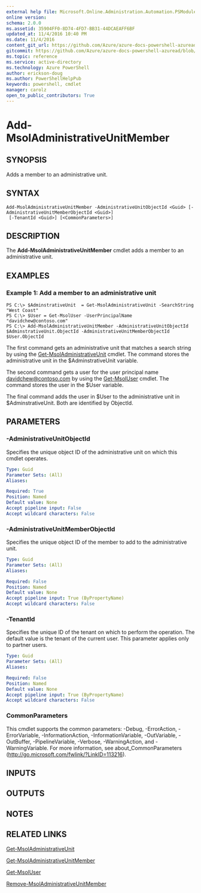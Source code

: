 ```yaml
---
external help file: Microsoft.Online.Administration.Automation.PSModule.dll-help.xml
online version:
schema: 2.0.0
ms.assetid: 35904FF0-8D74-4FD7-BB31-44DCAEAFF6BF
updated_at: 11/4/2016 10:40 PM
ms.date: 11/4/2016
content_git_url: https://github.com/Azure/azure-docs-powershell-azuread/blob/master/Azure%20AD%20Cmdlets/MSOnline/v1/Add-MsolAdministrativeUnitMember.md
gitcommit: https://github.com/Azure/azure-docs-powershell-azuread/blob/3c22ad9f927dcfe00a363b1a2c343fc086da2ac5/Azure%20AD%20Cmdlets/MSOnline/v1/Add-MsolAdministrativeUnitMember.md
ms.topic: reference
ms.service: active-directory
ms.technology: Azure PowerShell
author: erickson-doug
ms.author: PowerShellHelpPub
keywords: powershell, cmdlet
manager: carolz
open_to_public_contributors: True
---
```


# Add-MsolAdministrativeUnitMember

## SYNOPSIS
Adds a member to an administrative unit.

## SYNTAX

```
Add-MsolAdministrativeUnitMember -AdministrativeUnitObjectId <Guid> [-AdministrativeUnitMemberObjectId <Guid>]
 [-TenantId <Guid>] [<CommonParameters>]
```

## DESCRIPTION
The **Add-MsolAdministrativeUnitMember** cmdlet adds a member to an administrative unit.

## EXAMPLES

### Example 1: Add a member to an administrative unit

```
PS C:\> $AdminstrativeUnit  = Get-MsolAdministrativeUnit -SearchString "West Coast"
PS C:\> $User = Get-MsolUser -UserPrincipalName "davidchew@contoso.com"
PS C:\> Add-MsolAdministrativeUnitMember -AdministrativeUnitObjectId $AdminstrativeUnit.ObjectId -AdministrativeUnitMemberObjectId $User.ObjectId
```

The first command gets an administrative unit that matches a search string by using the [Get-MsolAdministrativeUnit](./Get-MsolAdministrativeUnit.md) cmdlet.
The command stores the administrative unit in the $AdminstrativeUnit variable.

The second command gets a user for the user principal name davidchew@contoso.com by using the [Get-MsolUser](./Get-MsolUser.md) cmdlet.
The command stores the user in the $User variable.

The final command adds the user in $User to the administrative unit in $AdminstrativeUnit.
Both are identified by ObjectId.


## PARAMETERS

### -AdministrativeUnitObjectId
Specifies the unique object ID of the administrative unit on which this cmdlet operates.

```yaml
Type: Guid
Parameter Sets: (All)
Aliases:

Required: True
Position: Named
Default value: None
Accept pipeline input: False
Accept wildcard characters: False
```

### -AdministrativeUnitMemberObjectId
Specifies the unique object ID of the member to add to the administrative unit.

```yaml
Type: Guid
Parameter Sets: (All)
Aliases:

Required: False
Position: Named
Default value: None
Accept pipeline input: True (ByPropertyName)
Accept wildcard characters: False
```

### -TenantId
Specifies the unique ID of the tenant on which to perform the operation.
The default value is the tenant of the current user.
This parameter applies only to partner users.

```yaml
Type: Guid
Parameter Sets: (All)
Aliases:

Required: False
Position: Named
Default value: None
Accept pipeline input: True (ByPropertyName)
Accept wildcard characters: False
```

### CommonParameters
This cmdlet supports the common parameters: -Debug, -ErrorAction, -ErrorVariable, -InformationAction, -InformationVariable, -OutVariable, -OutBuffer, -PipelineVariable, -Verbose, -WarningAction, and -WarningVariable. For more information, see about_CommonParameters (http://go.microsoft.com/fwlink/?LinkID=113216).

## INPUTS

## OUTPUTS

## NOTES

## RELATED LINKS
[Get-MsolAdministrativeUnit](xref:MSOnline/v1/Get-MsolAdministrativeUnit.md)

[Get-MsolAdministrativeUnitMember](xref:MSOnline/v1/Get-MsolAdministrativeUnitMember.md)

[Get-MsolUser](xref:MSOnline/v1/Get-MsolUser.md)

[Remove-MsolAdministrativeUnitMember](xref:MSOnline/v1/Remove-MsolAdministrativeUnitMember.md)
